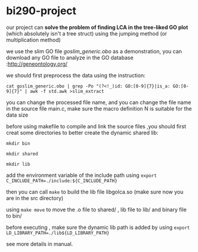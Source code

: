 # bi290-project
our project can **solve the problem of finding LCA in the tree-liked GO plot** (which absolutely isn't a tree struct) using the jumping method (or multiplication method)

we use the slim GO file *goslim_generic.obo* as a demonstration, you can download any GO file to analyze in the GO database :http://geneontology.org/

we should first preprocess the data using the instruction:

`cat goslim_generic.obo | grep -Po "(?<!_)id: GO:[0-9]{7}|is_a: GO:[0-9]{7}" | awk -f std.awk >slim_extract`

you can change the processed file name, and you can change the file name in the source file main.c, make sure the macro definition N is suitable for the data size

before using makefile to compile and link the source files ,you should first creat some directories to better create the dynamic shared lib:

`mkdir bin`

`mkdir shared`

`mkdir lib`

add the environment  variable of the include path using `export C_INCLUDE_PATH=./include:${C_INCLUDE_PATH}`

then you can call `make` to build the lib file libgolca.so (make sure now you are in the src directory)

using `make move` to move the .o file to shared/ , lib file to lib/ and binary file to bin/ 

before executing , make sure the dynamic lib path is added by using `export LD_LIBRARY_PATH=./lib${LD_LIBRARY_PATH}`

see more details in manual.

